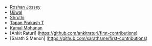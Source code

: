 - [ Roshan Jossey ]( https://github.com/Roshanjossey )
- [Ujjwal](https://github.com/uforujjwal/first-contributions)
- [Shruthi](https://github.com/lakshmishruthi/first-contributions) 
- [Tapan Prakash T](https://github.com/tapanprakasht/first-contributions)
- [Kamal Mohanan](https://github.com/kmlmhnn)
- [Ankit Raturi] (https://github.com/ankitraturi/first-contributions)
- [Sarath S Menon] (https://github.com/sarathsme/first-contributions)